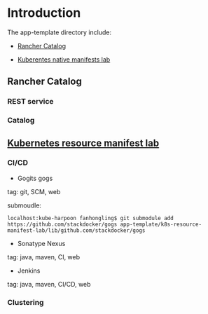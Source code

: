 # Introduction

The app-template directory include:

* [Rancher Catalog](#rancher-catalog)

* [Kuberentes native manifests lab](#kubernetes-native-manifests-lab)

## Rancher Catalog

### REST service

### Catalog

## [Kubernetes resource manifest lab](/app-template/k8s-resource-manifest-lab)

### CI/CD

* Gogits gogs

tag: git, SCM, web

submoudle: 

    localhost:kube-harpoon fanhongling$ git submodule add https://github.com/stackdocker/gogs app-template/k8s-resource-manifest-lab/lib/github.com/stackdocker/gogs

* Sonatype Nexus

tag: java, maven, CI, web

* Jenkins

tag: java, maven, CI/CD, web

### Clustering
